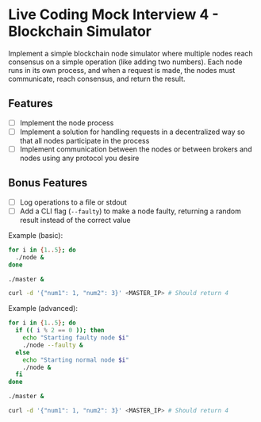 # Live Coding Mock Interview 4 - Blockchain Simulator
Implement a simple blockchain node simulator where multiple nodes reach consensus on a simple operation (like adding two numbers). Each node runs in its own process, and when a request is made, the nodes must communicate, reach consensus, and return the result.

## Features
- [ ] Implement the node process
- [ ] Implement a solution for handling requests in a decentralized way so that all nodes participate in the process
- [ ] Implement communication between the nodes or between brokers and nodes using any protocol you desire

## Bonus Features
- [ ] Log operations to a file or stdout
- [ ] Add a CLI flag (`--faulty`) to make a node faulty, returning a random result instead of the correct value

Example (basic):
```bash
for i in {1..5}; do
  ./node &
done

./master &

curl -d '{"num1": 1, "num2": 3}' <MASTER_IP> # Should return 4
```

Example (advanced):
```bash
for i in {1..5}; do
  if (( i % 2 == 0 )); then
    echo "Starting faulty node $i"
    ./node --faulty &
  else
    echo "Starting normal node $i"
    ./node &
  fi
done

./master &

curl -d '{"num1": 1, "num2": 3}' <MASTER_IP> # Should return 4
```